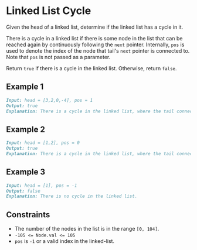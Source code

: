 # Linked List Cycle

Given the head of a linked list, determine if the linked list has a cycle in it.

There is a cycle in a linked list if there is some node in the list that can be reached again by continuously following the `next` pointer. Internally, `pos` is used to denote the index of the node that tail's `next` pointer is connected to. Note that `pos` is not passed as a parameter.

Return `true` if there is a cycle in the linked list. Otherwise, return `false`.

## Example 1
```markdown
Input: head = [3,2,0,-4], pos = 1
Output: true
Explanation: There is a cycle in the linked list, where the tail connects to the 1st node (0-indexed).
```
## Example 2
```markdown
Input: head = [1,2], pos = 0
Output: true
Explanation: There is a cycle in the linked list, where the tail connects to the 0th node.
```
## Example 3
```markdown
Input: head = [1], pos = -1
Output: false
Explanation: There is no cycle in the linked list.
```
## Constraints

* The number of the nodes in the list is in the range `[0, 104]`.
* `-105 <= Node.val <= 105`
* `pos` is `-1` or a valid index in the linked-list.

